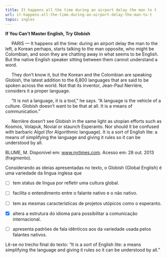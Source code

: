 ```yaml
---
title: It happens all the time during an airport delay the man to t
url: it-happens-all-the-time-during-an-airport-delay-the-man-to-t
topic: ingles
---
```



**If You Can’t Master English, Try Globish**

     PARIS — It happens all the time: during an airport delay the man to the left, a Korean perhaps, starts talking to the man opposite, who might be Colombian, and soon they are chatting away in what seems to be English. But the native English speaker sitting between them cannot understand a word.

     They don’t know it, but the Korean and the Colombian are speaking Globish, the latest addition to the 6,800 languages that are said to be spoken across the world. Not that its inventor, Jean-Paul Nerrière, considers it a proper language.

     “It is not a language, it is a tool,” he says. “A language is the vehicle of a culture. Globish doesn’t want to be that at all. It is a means of communication.”

     Nerrière doesn’t see Globish in the same light as utopian efforts such as Kosmos, Volapuk, Novial or staunch Esperanto. Nor should it be confused with barbaric Algol (for Algorithmic language). It is a sort of English lite: a means of simplifying the language and giving it rules so it can be understood by all.

BLUME, M. Disponível em: www.nytimes.com. Acesso em: 28 out. 2013 (fragmento).

Considerando as ideias apresentadas no texto, o Globish (Global English) é uma variedade da língua inglesa que



- [ ] tem status de língua por refletir uma cultura global.
- [ ] facilita o entendimento entre o falante nativo e o não nativo.
- [ ] tem as mesmas características de projetos utópicos como o esperanto.
- [x] altera a estrutura do idioma para possibilitar a comunicação internacional.
- [ ] apresenta padrões de fala idênticos aos da variedade usada pelos falantes nativos.


Lê-se no trecho final do texto: “It is a sort of English lite: a means simplifying the language and giving it rules so it can be understood by all.”

